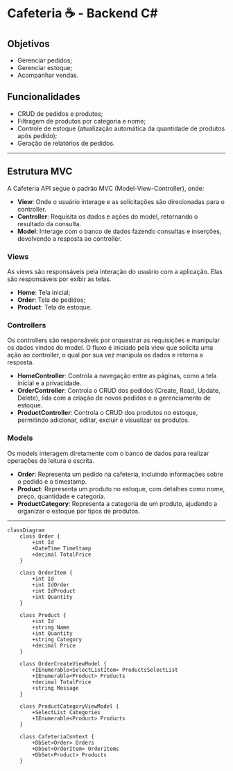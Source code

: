 # Cafeteria ☕ - Backend C#

## Objetivos
- Gerenciar pedidos;
- Gerenciar estoque;
- Acompanhar vendas.

## Funcionalidades
- CRUD de pedidos e produtos;
- Filtragem de produtos por categoria e nome;
- Controle de estoque (atualização automática da quantidade de produtos após pedido);
- Geração de relatórios de pedidos.

---

## Estrutura MVC
A Cafeteria API segue o padrão MVC (Model-View-Controller), onde:
- **View**: Onde o usuário interage e as solicitações são direcionadas para o controller.
- **Controller**: Requisita os dados e ações do model, retornando o resultado da consulta.
- **Model**: Interage com o banco de dados fazendo consultas e inserções, devolvendo a resposta ao controller.

### Views
As views são responsáveis pela interação do usuário com a aplicação. Elas são responsáveis por exibir as telas.
- **Home**: Tela inicial;
- **Order**: Tela de pedidos;
- **Product**: Tela de estoque.

### Controllers
Os controllers são responsáveis por orquestrar as requisições e manipular os dados vindos do model. O fluxo é iniciado pela view que solicita uma ação ao controller, o qual por sua vez manipula os dados e retorna a resposta.
- **HomeController**: Controla a navegação entre as páginas, como a tela inicial e a privacidade.
- **OrderController**: Controla o CRUD dos pedidos (Create, Read, Update, Delete), lida com a criação de novos pedidos e o gerenciamento de estoque.
- **ProductController**: Controla o CRUD dos produtos no estoque, permitindo adicionar, editar, excluir e visualizar os produtos.

### Models
Os models interagem diretamente com o banco de dados para realizar operações de leitura e escrita.
- **Order**: Representa um pedido na cafeteria, incluindo informações sobre o pedido e o timestamp.
- **Product**: Representa um produto no estoque, com detalhes como nome, preço, quantidade e categoria.
- **ProductCategory**: Representa a categoria de um produto, ajudando a organizar o estoque por tipos de produtos.

---
``` Mermaid
classDiagram
    class Order {
        +int Id
        +DateTime TimeStamp
        +decimal TotalPrice
    }

    class OrderItem {
        +int Id
        +int IdOrder
        +int IdProduct
        +int Quantity
    }

    class Product {
        +int Id
        +string Name
        +int Quantity
        +string Category
        +decimal Price
    }

    class OrderCreateViewModel {
        +IEnumerable<SelectListItem> ProductsSelectList
        +IEnumerable<Product> Products
        +decimal TotalPrice
        +string Message
    }

    class ProductCategoryViewModel {
        +SelectList Categories
        +IEnumerable<Product> Products
    }

    class CafeteriaContext {
        +DbSet<Order> Orders
        +DbSet<OrderItem> OrderItems
        +DbSet<Product> Products
    }
```
